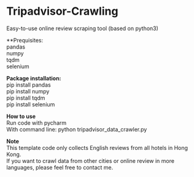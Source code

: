 # Tripadvisor-Crawling  
Easy-to-use online review scraping tool (based on python3)  
  
**Prequisites:  
pandas  
numpy  
tqdm  
selenium  
  
**Package installation:**  
pip install pandas  
pip install numpy  
pip install tqdm  
pip install selenium  
  
**How to use**  
Run code with pycharm  
With command line: python tripadvisor_data_crawler.py  
  

**Note**  
This template code only collects English reviews from all hotels in Hong Kong.  
If you want to crawl data from other cities or online review in more languages, please feel free to contact me.   

